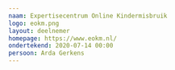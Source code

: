 ```yaml
---
naam: Expertisecentrum Online Kindermisbruik
logo: eokm.png
layout: deelnemer
homepage: https://www.eokm.nl/
ondertekend: 2020-07-14 00:00
persoon: Arda Gerkens
---
```

